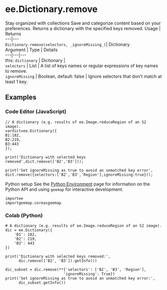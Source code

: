  
#  ee.Dictionary.remove
Stay organized with collections  Save and categorize content based on your preferences. 
Returns a dictionary with the specified keys removed. Usage | Returns  
---|---  
`Dictionary.remove(selectors, _ignoreMissing_)`|  Dictionary  
Argument | Type | Details  
---|---|---  
this: `dictionary` | Dictionary |   
`selectors` | List | A list of keys names or regular expressions of key names to remove.  
`ignoreMissing` | Boolean, default: false | Ignore selectors that don't match at least 1 key.  
## Examples
### Code Editor (JavaScript)
```
// A dictionary (e.g. results of ee.Image.reduceRegion of an S2 image).
vardict=ee.Dictionary({
B1:182,
B2:219,
B3:443
});

print('Dictionary with selected keys removed',dict.remove(['B2','B3']));

print('Set ignoreMissing as true to avoid an unmatched key error',
dict.remove({selectors:['B2','B3','Region'],ignoreMissing:true}));
```

Python setup
See the [ Python Environment](https://developers.google.com/earth-engine/guides/python_install) page for information on the Python API and using `geemap` for interactive development.
```
importee
importgeemap.coreasgeemap
```

### Colab (Python)
```
# A dictionary (e.g. results of ee.Image.reduceRegion of an S2 image).
dic = ee.Dictionary({
    'B1': 182,
    'B2': 219,
    'B3': 443
})

print('Dictionary with selected keys removed:',
      dic.remove(['B2', 'B3']).getInfo())

dic_subset = dic.remove(**{'selectors': ['B2', 'B3', 'Region'],
                          'ignoreMissing': True})
print('Set ignoreMissing as true to avoid an unmatched key error:',
      dic_subset.getInfo())
```

